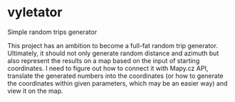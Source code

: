 # vyletator
Simple random trips generator

This project has an ambition to become a full-fat random trip generator.
Ultimately, it should not only generate random distance and azimuth but also represent the results on a map based on the input of starting coordinates.
I need to figure out how to connect it with Mapy.cz API, translate the generated numbers into the coordinates (or how to generate the coordinates within given parameters, which may be an easier way) and view it on the map. 
